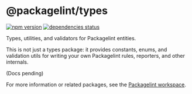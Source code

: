 # @packagelint/types

[![npm version](https://img.shields.io/npm/v/@packagelint/types.svg)](https://www.npmjs.com/package/@packagelint/types)
[![dependencies status](https://img.shields.io/david/spautz/packagelint.svg?path=packages/types)](https://david-dm.org/spautz/packagelint?path=packages/types)

Types, utilities, and validators for Packagelint entities.

This is not just a types package: it provides constants, enums, and validation utils for writing your own Packagelint
rules, reporters, and other internals.

(Docs pending)

For more information or related packages, see the [Packagelint workspace](https://github.com/spautz/packagelint).
